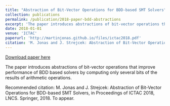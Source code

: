 ```yaml
---
title: "Abstraction of Bit-Vector Operations for BDD-based SMT Solvers"
collection: publications
permalink: /publication/2018-paper-bdd-abstractions
excerpt: 'The paper introduces abstractions of bit-vector operations that improve performance of BDD based solvers by computing only several bits of the results of arithmetic operations.'
date: 2018-01-01
venue: 'ICTAC'
paperurl: 'http://martinjonas.github.io/files/ictac2018.pdf'
citation: 'M. Jonas and J. Strejcek: Abstraction of Bit-Vector Operations for BDD-based SMT Solvers, in Proceedings of ICTAC 2018, LNCS. Springer, 2018. To appear.'
---
```


<a href='http://martinjonas.github.io/files/ictac2018.pdf'>Download paper here</a>

The paper introduces abstractions of bit-vector operations that improve performance of BDD based solvers by computing only several bits of the results of arithmetic operations.

Recommended citation: M. Jonas and J. Strejcek: Abstraction of Bit-Vector Operations for BDD-based SMT Solvers, in Proceedings of ICTAC 2018, LNCS. Springer, 2018. To appear.